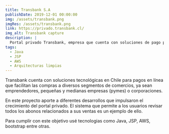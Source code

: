 ```yaml
---
title: Transbank S.A
publishDate: 2019-12-01 00:00:00
img: /assets/transbank.png
imgRes: /assets/transbank.png
link: https://privado.transbank.cl/
img_alt: Transbank capture
description: |
  Portal privado Transbank, empresa que cuenta con soluciones de pago presenciales y no presenciales.
tags:
  - Java
  - JSP
  - AWS
  - Arquitecturas limpias
---
```


Transbank cuenta con soluciones tecnológicas en Chile para pagos en línea que facilitan las compras a diversos segmentos de comercios, ya sean emprendedores, pequeñas y medianas empresas (pymes) o corporaciones.

En este proyecto aporte a diferentes desarrollos que impulsaron el crecimiento del portal privado. El sistema que permite a los usuarios revisar todos los abonos relacionados a sus ventas es un ejemplo de ello.

Para cumplir con este objetivo usé tecnologias como Java, JSP, AWS, bootstrap entre otras.